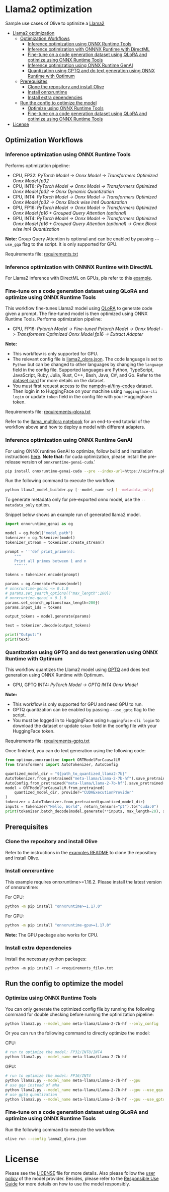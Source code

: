 # Llama2 optimization
Sample use cases of Olive to optimize a [Llama2](https://huggingface.co/meta-llama/Llama-2-7b-hf)

- [Llama2 optimization](#llama2-optimization)
  - [Optimization Workflows](#optimization-workflows)
    - [Inference optimization using ONNX Runtime Tools](#inference-optimization-using-onnx-runtime-tools)
    - [Inference optimization with ONNNX Runtime with DirectML](#inference-optimization-with-onnnx-runtime-with-directml)
    - [Fine-tune on a code generation dataset using QLoRA and optimize using ONNX Runtime Tools](#fine-tune-on-a-code-generation-dataset-using-qlora-and-optimize-using-onnx-runtime-tools)
    - [Inference optimization using ONNX Runtime GenAI](#inference-optimization-using-onnx-runtime-genai)
    - [Quantization using GPTQ and do text generation using ONNX Runtime with Optimum](#quantization-using-gptq-and-do-text-generation-using-onnx-runtime-with-optimum)
  - [Prerequisites](#prerequisites)
    - [Clone the repository and install Olive](#clone-the-repository-and-install-olive)
    - [Install onnxruntime](#install-onnxruntime)
    - [Install extra dependencies](#install-extra-dependencies)
  - [Run the config to optimize the model](#run-the-config-to-optimize-the-model)
    - [Optimize using ONNX Runtime Tools](#optimize-using-onnx-runtime-tools)
    - [Fine-tune on a code generation dataset using QLoRA and optimize using ONNX Runtime Tools](#fine-tune-on-a-code-generation-dataset-using-qlora-and-optimize-using-onnx-runtime-tools-1)
- [License](#license)

## Optimization Workflows
### Inference optimization using ONNX Runtime Tools
Performs optimization pipeline:
- CPU, FP32: *PyTorch Model -> Onnx Model -> Transformers Optimized Onnx Model fp32*
- CPU, INT8: *PyTorch Model -> Onnx Model -> Transformers Optimized Onnx Model fp32 -> Onnx Dynamic Quantization*
- CPU, INT4: *PyTorch Model -> Onnx Model -> Transformers Optimized Onnx Model fp32 -> Onnx Block wise int4 Quantization*
- GPU, FP16: *PyTorch Model -> Onnx Model -> Transformers Optimized Onnx Model fp16 + Grouped Query Attention (optional)*
- GPU, INT4: *PyTorch Model -> Onnx Model -> Transformers Optimized Onnx Model fp16 + Grouped Query Attention (optional) -> Onnx Block wise int4 Quantization*

**Note:** Group Query Attention is optional and can be enabled by passing `--use_gqa` flag to the script. It is only supported for GPU.

Requirements file: [requirements.txt](requirements.txt)

### Inference optimization with ONNNX Runtime with DirectML
For Llama2 inference with DirectML on GPUs, pls refer to this [example](https://github.com/microsoft/Olive/tree/main/examples/directml/llm).

### Fine-tune on a code generation dataset using QLoRA and optimize using ONNX Runtime Tools
This workflow fine-tunes Llama2 model using [QLoRA](https://arxiv.org/abs/2305.14314) to generate code given a prompt. The fine-tuned model is then optimized using ONNX Runtime Tools.
Performs optimization pipeline:
- GPU, FP16: *Pytorch Model -> Fine-tuned Pytorch Model -> Onnx Model -> Transformers Optimized Onnx Model fp16 -> Extract Adapter*
<!-- TODO(jambayk): check if bnb quantization works between different adapters -->

**Note:**
- This workflow is only supported for GPU.
- The relevant config file is [llama2_qlora.json](llama2_qlora.json). The code language is set to `Python` but can be changed to other languages by changing the `language` field in the config file.
Supported languages are Python, TypeScript, JavaScript, Ruby, Julia, Rust, C++, Bash, Java, C#, and Go. Refer to the [dataset card](https://huggingface.co/datasets/nampdn-ai/tiny-codes) for more details on the dataset.
- You must first request access to the [nampdn-ai/tiny-codes](https://huggingface.co/datasets/nampdn-ai/tiny-codes) dataset. Then login in to HuggingFace on your machine using `huggingface-cli login` or update `token` field in the config file with your HuggingFace token.

Requirements file: [requirements-qlora.txt](requirements-qlora.txt)

Refer to the [llama_multilora notebook](notebook/llama_multilora/notebook.ipynb) for an end-to-end tutorial of the workflow above and how to deploy a model with different adapters.

### Inference optimization using ONNX Runtime GenAI
For using ONNX runtime GenAI to optimize, follow build and installation instructions [here](https://github.com/microsoft/onnxruntime-genai). **Note that:** for cuda optimization, please install the pre-release version of `onnxruntime-genai-cuda`.'
```bash
pip install onnxruntime-genai-cuda --pre --index-url=https://aiinfra.pkgs.visualstudio.com/PublicPackages/_packaging/onnxruntime-genai/pypi/simple/
```

Run the following command to execute the workflow:
```bash
python llama2_model_builder.py [--model_name <>] [--metadata_only]
```

To generate metadata only for pre-exported onnx model, use the `--metadata_only` option.

Snippet below shows an example run of generated llama2 model.
```python
import onnxruntime_genai as og

model = og.Model("model_path")
tokenizer = og.Tokenizer(model)
tokenizer_stream = tokenizer.create_stream()

prompt = '''def print_prime(n):
    """
    Print all primes between 1 and n
    """'''

tokens = tokenizer.encode(prompt)

params = og.GeneratorParams(model)
# onnxruntime-genai <= 0.1.0
# params.set_search_options({"max_length":200})
# onnxruntime-genai > 0.1.0
params.set_search_options(max_length=200})
params.input_ids = tokens

output_tokens = model.generate(params)

text = tokenizer.decode(output_tokens)

print("Output:")
print(text)
```

### Quantization using GPTQ and do text generation using ONNX Runtime with Optimum

This workflow quantizes the Llama2 model using [GPTQ](https://arxiv.org/abs/2210.17323) and does text generation using ONNX Runtime with Optimum.

- GPU, GPTQ INT4: *PyTorch Model -> GPTQ INT4 Onnx Model*

**Note:**

- This workflow is only supported for GPU and need GPU to run.
- GPTQ quantization can be enabled by passing `--use_gptq` flag to the script.
- You must be logged in to HuggingFace using `huggingface-cli login` to download the dataset or update `token` field in the config file with your HuggingFace token.

Requirements file: [requirements-gptq.txt](requirements-gptq.txt)

Once finished, you can do text generation using the following code:

```python
from optimum.onnxruntime import ORTModelForCausalLM
from transformers import AutoTokenizer, AutoConfig

quantized_model_dir = "${path_to_quantized_llama2-7b}"
AutoTokenizer.from_pretrained("meta-llama/Llama-2-7b-hf").save_pretrained(quantized_model_dir)
AutoConfig.from_pretrained("meta-llama/Llama-2-7b-hf").save_pretrained(quantized_model_dir)
model = ORTModelForCausalLM.from_pretrained(
    quantized_model_dir, provider="CUDAExecutionProvider"
)
tokenizer = AutoTokenizer.from_pretrained(quantized_model_dir)
inputs = tokenizer("Hello, World", return_tensors="pt").to("cuda:0")
print(tokenizer.batch_decode(model.generate(**inputs, max_length=20), skip_special_tokens=True))
```

## Prerequisites
### Clone the repository and install Olive

Refer to the instructions in the [examples README](../README.md) to clone the repository and install Olive.

### Install onnxruntime
This example requires onnxruntime>=1.16.2. Please install the latest version of onnxruntime:

For CPU:
```bash
python -m pip install "onnxruntime>=1.17.0"
```

For GPU:
```bash
python -m pip install "onnxruntime-gpu>=1.17.0"
```

**Note:** The GPU package also works for CPU.

### Install extra dependencies
Install the necessary python packages:
```
python -m pip install -r <requirements_file>.txt
```

## Run the config to optimize the model
### Optimize using ONNX Runtime Tools
You can only generate the optimized config file by running the following command for double checking before running the optimization pipeline:
```bash
python llama2.py --model_name meta-llama/Llama-2-7b-hf --only_config
```

Or you can run the following command to directly optimize the model:

CPU:
```bash
# run to optimize the model: FP32/INT8/INT4
python llama2.py --model_name meta-llama/Llama-2-7b-hf
```

GPU:
```bash
# run to optimize the model: FP16/INT4
python llama2.py --model_name meta-llama/Llama-2-7b-hf --gpu
# use gqa instead of mha
python llama2.py --model_name meta-llama/Llama-2-7b-hf --gpu --use_gqa
# use gptq quantization
python llama2.py --model_name meta-llama/Llama-2-7b-hf --gpu --use_gptq
```

### Fine-tune on a code generation dataset using QLoRA and optimize using ONNX Runtime Tools
Run the following command to execute the workflow:
```bash
olive run --config lamma2_qlora.json
```

# License
Please see the [LICENSE](./LICENSE) file for more details. Also please follow the [user policy](./USE-POLICY-META-LLAMA-2.md) of the model provider. Besides, please refer to the [Responsible
Use Guide](https://ai.meta.com/static-resource/responsible-use-guide/) for more details on how to use the model responsibly.
